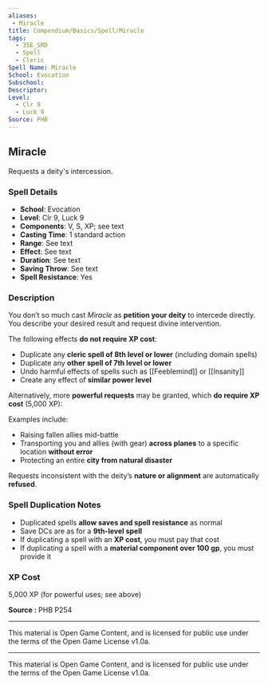 ```yaml
---
aliases:
 - Miracle
title: Compendium/Basics/Spell/Miracle
tags:  
  - 35E_SRD  
  - Spell  
  - Cleric  
Spell Name: Miracle
School: Evocation
Subschool: 
Descriptor: 
Level:  
  - Clr 9  
  - Luck 9  
Source: PHB
---
```


## Miracle

Requests a deity's intercession.

### Spell Details

- **School**: Evocation  
- **Level**: Clr 9, Luck 9  
- **Components**: V, S, XP; see text  
- **Casting Time**: 1 standard action  
- **Range**: See text  
- **Effect**: See text  
- **Duration**: See text  
- **Saving Throw**: See text  
- **Spell Resistance**: Yes  

### Description

You don’t so much cast *Miracle* as **petition your deity** to intercede directly. You describe your desired result and request divine intervention.

The following effects **do not require XP cost**:
- Duplicate any **cleric spell of 8th level or lower** (including domain spells)  
- Duplicate any **other spell of 7th level or lower**  
- Undo harmful effects of spells such as [[Feeblemind]] or [[Insanity]]  
- Create any effect of **similar power level**

Alternatively, more **powerful requests** may be granted, which **do require XP cost** (5,000 XP):

Examples include:
- Raising fallen allies mid-battle  
- Transporting you and allies (with gear) **across planes** to a specific location **without error**  
- Protecting an entire **city from natural disaster**

Requests inconsistent with the deity’s **nature or alignment** are automatically **refused**.

### Spell Duplication Notes

- Duplicated spells **allow saves and spell resistance** as normal  
- Save DCs are as for a **9th-level spell**  
- If duplicating a spell with an **XP cost**, you must pay that cost  
- If duplicating a spell with a **material component over 100 gp**, you must provide it

### XP Cost

5,000 XP (for powerful uses; see above)


**Source :** PHB P254

---

This material is Open Game Content, and is licensed for public use under  
the terms of the Open Game License v1.0a.

---

This material is Open Game Content, and is licensed for public use under the terms of the Open Game License v1.0a.
